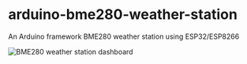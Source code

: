 # arduino-bme280-weather-station
An Arduino framework BME280 weather station using ESP32/ESP8266

![BME280 weather station dashboard](https://user-images.githubusercontent.com/69466026/208653959-a7c4a319-1b85-4520-83a5-d5d9edfbedfc.PNG)
